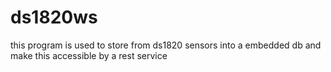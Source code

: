 # ds1820ws

this program is used to store from ds1820 sensors into a embedded db
and make this accessible by a rest service